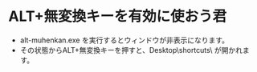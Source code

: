 ALT+無変換キーを有効に使おう君
====

+ alt-muhenkan.exe を実行するとウィンドウが非表示になります。
+ その状態からALT+無変換キーを押すと、Desktop\shortcuts\ が開かれます。
